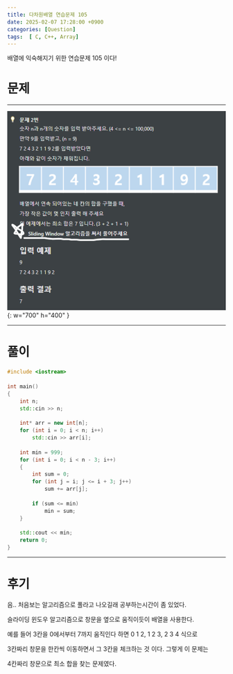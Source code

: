 ```yaml
---
title: 다차원배열 연습문제 105
date: 2025-02-07 17:28:00 +0900
categories: [Question]  
tags:  [ C, C++, Array]
---
```


배열에 익숙해지기 위한 연습문제 105 이다!

# 문제   
---------------------------------------
![Desktop View](/assets/img/Array105.png){: w="700" h="400" }

---------------------------------------

# 풀이

```c++
#include <iostream>

int main()
{
    int n;
    std::cin >> n;
    
    int* arr = new int[n];
    for (int i = 0; i < n; i++)
        std::cin >> arr[i];
    
    int min = 999;
    for (int i = 0; i < n - 3; i++)
    {
        int sum = 0;
        for (int j = i; j <= i + 3; j++)
            sum += arr[j];
        
        if (sum <= min)
            min = sum;
    }
    
    std::cout << min;
    return 0;
}
```
---------------------------------------

# 후기

음.. 처음보는 알고리즘으로 풀라고 나오길래 공부하는시간이 좀 있었다.

슬라이딩 윈도우 알고리즘으로 창문을 옆으로 움직이듯이 배열을 사용한다.

예를 들어 3칸을 0에서부터 7까지 움직인다 하면 0 1 2, 1 2 3, 2 3 4 식으로

3칸짜리 창문을 한칸씩 이동하면서 그 3칸을 체크하는 것 이다. 그렇게 이 문제는

4칸짜리 창문으로 최소 합을 찾는 문제였다.
